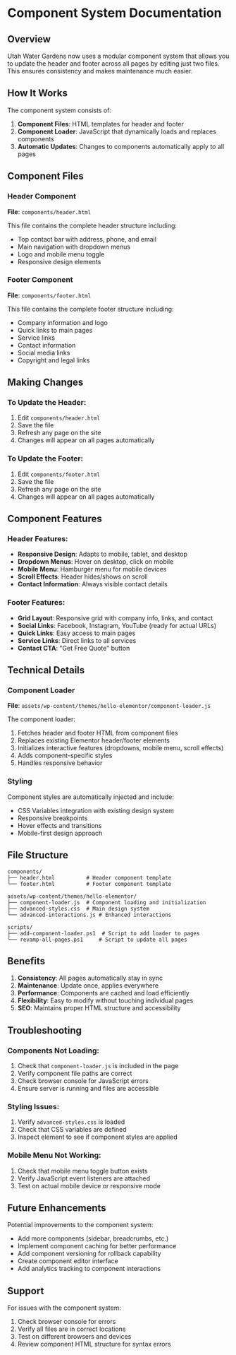 # Component System Documentation

## Overview

Utah Water Gardens now uses a modular component system that allows you to update the header and footer across all pages by editing just two files. This ensures consistency and makes maintenance much easier.

## How It Works

The component system consists of:

1. **Component Files**: HTML templates for header and footer
2. **Component Loader**: JavaScript that dynamically loads and replaces components
3. **Automatic Updates**: Changes to components automatically apply to all pages

## Component Files

### Header Component
**File**: `components/header.html`

This file contains the complete header structure including:
- Top contact bar with address, phone, and email
- Main navigation with dropdown menus
- Logo and mobile menu toggle
- Responsive design elements

### Footer Component
**File**: `components/footer.html`

This file contains the complete footer structure including:
- Company information and logo
- Quick links to main pages
- Service links
- Contact information
- Social media links
- Copyright and legal links

## Making Changes

### To Update the Header:
1. Edit `components/header.html`
2. Save the file
3. Refresh any page on the site
4. Changes will appear on all pages automatically

### To Update the Footer:
1. Edit `components/footer.html`
2. Save the file
3. Refresh any page on the site
4. Changes will appear on all pages automatically

## Component Features

### Header Features:
- **Responsive Design**: Adapts to mobile, tablet, and desktop
- **Dropdown Menus**: Hover on desktop, click on mobile
- **Mobile Menu**: Hamburger menu for mobile devices
- **Scroll Effects**: Header hides/shows on scroll
- **Contact Information**: Always visible contact details

### Footer Features:
- **Grid Layout**: Responsive grid with company info, links, and contact
- **Social Links**: Facebook, Instagram, YouTube (ready for actual URLs)
- **Quick Links**: Easy access to main pages
- **Service Links**: Direct links to all services
- **Contact CTA**: "Get Free Quote" button

## Technical Details

### Component Loader
**File**: `assets/wp-content/themes/hello-elementor/component-loader.js`

The component loader:
1. Fetches header and footer HTML from component files
2. Replaces existing Elementor header/footer elements
3. Initializes interactive features (dropdowns, mobile menu, scroll effects)
4. Adds component-specific styles
5. Handles responsive behavior

### Styling
Component styles are automatically injected and include:
- CSS Variables integration with existing design system
- Responsive breakpoints
- Hover effects and transitions
- Mobile-first design approach

## File Structure

```
components/
├── header.html          # Header component template
└── footer.html          # Footer component template

assets/wp-content/themes/hello-elementor/
├── component-loader.js  # Component loading and initialization
├── advanced-styles.css  # Main design system
└── advanced-interactions.js # Enhanced interactions

scripts/
├── add-component-loader.ps1  # Script to add loader to pages
└── revamp-all-pages.ps1     # Script to update all pages
```

## Benefits

1. **Consistency**: All pages automatically stay in sync
2. **Maintenance**: Update once, applies everywhere
3. **Performance**: Components are cached and load efficiently
4. **Flexibility**: Easy to modify without touching individual pages
5. **SEO**: Maintains proper HTML structure and accessibility

## Troubleshooting

### Components Not Loading:
1. Check that `component-loader.js` is included in the page
2. Verify component file paths are correct
3. Check browser console for JavaScript errors
4. Ensure server is running and files are accessible

### Styling Issues:
1. Verify `advanced-styles.css` is loaded
2. Check that CSS variables are defined
3. Inspect element to see if component styles are applied

### Mobile Menu Not Working:
1. Check that mobile menu toggle button exists
2. Verify JavaScript event listeners are attached
3. Test on actual mobile device or responsive mode

## Future Enhancements

Potential improvements to the component system:
- Add more components (sidebar, breadcrumbs, etc.)
- Implement component caching for better performance
- Add component versioning for rollback capability
- Create component editor interface
- Add analytics tracking to component interactions

## Support

For issues with the component system:
1. Check browser console for errors
2. Verify all files are in correct locations
3. Test on different browsers and devices
4. Review component HTML structure for syntax errors
